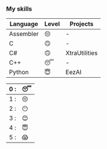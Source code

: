 ### My skills

| Language  | Level | Projects      |
|-----------|-------|---------------|
| Assembler | 😔    | -             |
| C         | 🙃    | -             |
| C#        | 🙃    | XtraUtilities |
| C++       | 😴    | -             |
| Python    | 😇    | EezAI         |

| 0 : | 😴 |
|-----|----|
| 1 : | 😔 |
| 2 : | 😶 |
| 3 : | 😊 |
| 4 : | 😇 |
| 5 : | 😱 |
